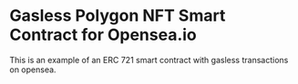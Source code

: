# Gasless Polygon NFT Smart Contract for Opensea.io
This is an example of an ERC 721 smart contract with gasless transactions on opensea.
